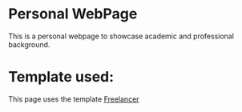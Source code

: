 # Personal WebPage

This is a personal webpage to showcase academic and professional background.


# Template used:

This page uses the template [Freelancer](http://jekyllthemes.io/theme/22012350/freelancer-theme) 
